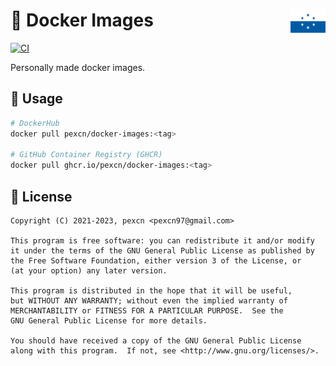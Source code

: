 # 🐳 Docker Images<img src="https://raw.githubusercontent.com/pexcn/pexcn/master/flag.png" width="56px" align="right">

[![CI](https://github.com/pexcn/docker-images/workflows/CI/badge.svg)](https://github.com/pexcn/docker-images/actions)

Personally made docker images.

## 📔 Usage

```sh
# DockerHub
docker pull pexcn/docker-images:<tag>

# GitHub Container Registry (GHCR)
docker pull ghcr.io/pexcn/docker-images:<tag>
```

## 📝 License

```
Copyright (C) 2021-2023, pexcn <pexcn97@gmail.com>

This program is free software: you can redistribute it and/or modify
it under the terms of the GNU General Public License as published by
the Free Software Foundation, either version 3 of the License, or
(at your option) any later version.

This program is distributed in the hope that it will be useful,
but WITHOUT ANY WARRANTY; without even the implied warranty of
MERCHANTABILITY or FITNESS FOR A PARTICULAR PURPOSE.  See the
GNU General Public License for more details.

You should have received a copy of the GNU General Public License
along with this program.  If not, see <http://www.gnu.org/licenses/>.
```

